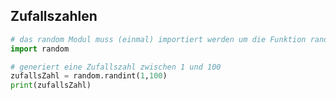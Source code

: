 Zufallszahlen
-------------

```python
# das random Modul muss (einmal) importiert werden um die Funktion random.randint() verwenden zu können 
import random

# generiert eine Zufallszahl zwischen 1 und 100 
zufallsZahl = random.randint(1,100)
print(zufallsZahl)
```


